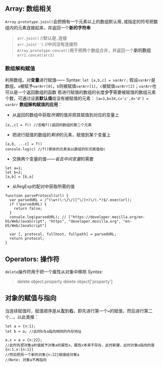 ## Array: 数组相关
`Array.prototype.join()`会把拥有一个元素以上的数组默认用`,`或指定的符号把数组内的元素连接起来，并返回一个**新的字符串**
> `arr.join()` //默认是`,`连接 <br/>
> `arr.join('')` //中间没有连接符 <br/>
`Array.prototype.concat()`用于把两个数组合并，并返回一个**新的数组** <br/>
> `arr1.concat(arr2)`

### 数组解构赋值
利用数组，对**变量**进行赋值——
Syntax:
`let [a,b,c] = varArr;`
假设`varArr`是数组，`a`被赋予`varArr[0]`，`b`则被赋值`varArr[1]`，`c`被赋值`varArr[2]`；`varArr`也可以是一个返回数组的函数
若进行赋值的数组的长度**少于**需要被赋值的数组元素个数，可通过设置**默认值**给没有被赋值的元素：
`[a=3,b=34,c='c',d='d'] = varArr`
**数组解构赋值的应用**：
+ 从返回的数组中获取*所需*的值并把其赋值到对应的变量上
```
[a,,c] = f() //忽略f()返回的数组的第二个元素
```
+ 把进行赋值的数组的*剩余*的元素，赋值到某个变量上
```
[a,b, ...c] = f()
console.log(c) //f()剩余的元素会以数组的形式赋值给c
```
+ 交换两个变量的值——*省去中间变量*的需要
```
let a=1;
let b=2;
[a,b] = [b,a]
```
+ 从RegExp的配对中获取所需的值
```
function parseProtocol(url) { 
  var parsedURL = /^(\w+)\:\/\/([^\/]+)\/(.*)$/.exec(url);
  if (!parsedURL) {
    return false;
  }
  console.log(parsedURL); // ["https://developer.mozilla.org/en-US/Web/JavaScript", "https", "developer.mozilla.org", "en-US/Web/JavaScript"]

  var [, protocol, fullhost, fullpath] = parsedURL;
  return protocol;
}
```

## Operators: 操作符
`delete`操作符用于把一个属性从对象中移除
*Syntax:*
> delete object.property
> delete object['property']

## 对象的赋值与指向
当连续赋值时，赋值顺序是从**左**到**右**，即先进行第一个`=`的赋值，然后进行第二个...，以此类推：
```
let a = {n:1};
let b = a; //此时b与a指向相同的内存地址

a.x = a = {n:22}; 
//此时先把对象a的值赋予对象a的属性x，属性x本来不存在，此时新建，此时对象a指向的是{n:1,x:{n:1}}
//然后把另一个新的对象{n:22}赋值给对象a
//Note: 对象a不再指向
```